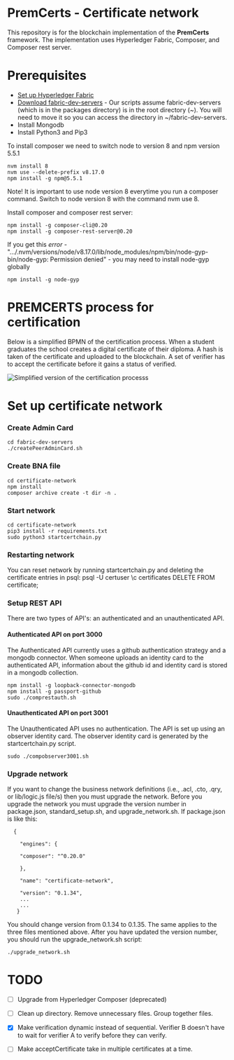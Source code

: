# PremCerts - Certificate network
This repository is for the blockchain implementation of the **PremCerts** framework. The implementation uses Hyperledger Fabric, Composer, and Composer rest server. 

# Prerequisites

 - [Set up Hyperledger Fabric
   ](https://hyperledger.github.io/composer/v0.19/installing/installing-prereqs.html)
 - [Download fabric-dev-servers](https://github.com/hyperledger/composer-tools) -  Our scripts assume fabric-dev-servers (which is in the packages  directory) is in the root directory (~). You will need to move it so you can access the directory in ~/fabric-dev-servers.
 - Install Mongodb
- Install Python3 and Pip3

To install composer we need to switch node to version 8 and npm version 5.5.1

	nvm install 8
	nvm use --delete-prefix v8.17.0
	npm install -g npm@5.5.1

Note! It is important to use node version 8 everytime you run a composer command. Switch to node version 8 with the command nvm use 8.

Install composer and composer rest server:

    npm install -g composer-cli@0.20
    npm install -g composer-rest-server@0.20
    
If you get this *error* -".../.nvm/versions/node/v8.17.0/lib/node_modules/npm/bin/node-gyp-bin/node-gyp: Permission denied" - you may need to install node-gyp globally

    npm install -g node-gyp


# PREMCERTS process for certification
Below is a simplified BPMN of  the certification process. When a student graduates the school creates a digital certificate of their diploma. A hash is taken of the certificate and uploaded to the blockchain. A set of verifier has to accept the certificate before it gains a status of verified. 


![Simplified version of the certification processs](https://i.imgur.com/7IV5Jvs.png)


# Set up certificate network
### Create Admin Card
    cd fabric-dev-servers
    ./createPeerAdminCard.sh
    
###  Create BNA file
    cd certificate-network
    npm install
    composer archive create -t dir -n .

###  Start network
    cd certificate-network
    pip3 install -r requirements.txt
	sudo python3 startcertchain.py

### Restarting network
You can reset network by running startcertchain.py and deleting the certificate entries in psql:
    psql -U certuser
    \c certificates
    DELETE FROM certificate;

### Setup REST API
There are two types of API's: an authenticated and an unauthenticated API. 
#### Authenticated API on port 3000
The Authenticated API currently uses a github authentication strategy and a mongodb connector. When someone uploads an identity card to the authenticated API, information about the github id and identity card is stored in a mongodb collection. 

    npm install -g loopback-connector-mongodb
    npm install -g passport-github
    sudo ./comprestauth.sh
    
#### Unauthenticated API on port 3001
The Unauthenticated API uses no authentication. The API is set up using an observer identity card. The observer identity card is generated by the startcertchain.py script. 

    sudo ./compobserver3001.sh

### Upgrade network
If you want to change the business network definitions (i.e., .acl, .cto, .qry, or lib/logic.js file/s) then you must upgrade the network. 
Before you upgrade the network you must upgrade the version number in package.json, standard_setup.sh, and upgrade_network.sh. 
If package.json is like this:

  

      {
    
	    "engines": {
	    
	    "composer": "^0.20.0"
	    
	    },
	    
	    "name": "certificate-network",
	    
	    "version": "0.1.34",
	    ...
	    ...
	   }
You should change version from 0.1.34 to 0.1.35. The same applies to the three files mentioned above. 
After you have updated the version number, you should run the upgrade_network.sh script:

    ./upgrade_network.sh

# TODO

 - [ ] Upgrade from Hyperledger Composer (deprecated)
 - [ ] Clean up directory. Remove unnecessary files. Group together files. 
 - [x] Make verification dynamic instead of sequential. Verifier B doesn't have to wait for verifier A to verify before they can verify. 
 - [ ] Make acceptCertificate take in multiple certificates at a time. 



